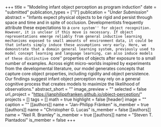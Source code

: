 +++
title = "Modeling infant object perception as program induction"
date = "submitted"
publication_types = ["1"]
publication = "_Under Submission_"
abstract = "Infants expect physical objects to be rigid and persist through space and time and in spite of occlusion. Developmentists frequently attribute these expectations to a ``core system'' for object recognition. However, it is unclear if this move is necessary. If object representations emerge reliably from general inductive learning mechanisms exposed to small amounts of environment data, it could be that infants simply induce these assumptions very early. Here, we demonstrate that a domain general learning system, previously used to model concept learning and language learning, can also induce models of these distinctive ``core'' properties of objects after exposure to a small number of examples. Across eight micro-worlds inspired by experiments from the developmental literature, our model generates concepts that capture core object properties, including rigidity and object persistence. Our findings suggest infant object perception may rely on a general cognitive process that creates models to maximize the likelihood of observations."
abstract_short = ""
image_preview = ""
selected = false
url_project = "https://janphilippfranken.github.io/object-perception/"
projects = []
tags = []
math = true
highlight = false
[header]
image = ""
caption = ""
[[authors]]
	name = "Jan-Philipp Fränken"
	is_member = true
[[authors]]
	name = "Christopher G. Lucas"
	is_member = false
[[authors]]
	name = "Neil R. Bramley"
	is_member = true
[[authors]]
	name = "Steven T. Piantadosi"
	is_member = false
+++
